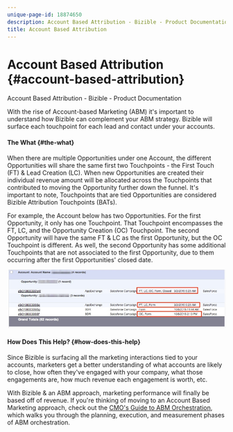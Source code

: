 ```yaml
---
unique-page-id: 18874650
description: Account Based Attribution - Bizible - Product Documentation
title: Account Based Attribution
---
```


# Account Based Attribution {#account-based-attribution}

Account Based Attribution - Bizible - Product Documentation

With the rise of Account-based Marketing (ABM) it's important to understand how Bizible can complement your ABM strategy. Bizible will surface each touchpoint for each lead and contact under your accounts.

#### The What {#the-what}

When there are multiple Opportunities under one Account, the different Opportunities will share the same first two Touchpoints - the First Touch (FT) & Lead Creation (LC). When new Opportunities are created their individual revenue amount will be allocated across the Touchpoints that contributed to moving the Opportunity further down the funnel. It's important to note, Touchpoints that are tied Opportunities are considered Bizible Attribution Touchpoints (BATs).

For example, the Account below has two Opportunities. For the first Opportunity, it only has one Touchpoint. That Touchpoint encompasses the FT, LC, and the Opportunity Creation (OC) Touchpoint. The second Opportunity will have the same FT & LC as the first Opportunity, but the OC Touchpoint is different. As well, the second Opportunity has some additional Touchpoints that are not associated to the first Opportunity, due to them occurring after the first Opportunities' closed date.

![](assets/1.jpg)

#### How Does This Help? {#how-does-this-help}

Since Bizible is surfacing all the marketing interactions tied to your accounts, marketers get a better understanding of what accounts are likely to close, how often they've engaged with your company, what those engagements are, how much revenue each engagement is worth, etc.

With Bizible & an ABM approach, marketing performance will finally be based off of revenue. If you're thinking of moving to an Account Based Marketing approach, check out the [CMO's Guide to ABM Orchestration](https://info.bizible.com/cmos-guide-to-abm-orchestration), which walks you through the planning, execution, and measurement phases of ABM orchestration.
